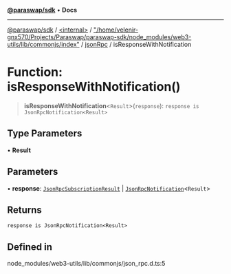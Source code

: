 [**@paraswap/sdk**](../../../../../../README.md) • **Docs**

***

[@paraswap/sdk](../../../../../../globals.md) / [\<internal\>](../../../../../README.md) / ["/home/velenir-gnx570/Projects/Paraswap/paraswap-sdk/node\_modules/web3-utils/lib/commonjs/index"](../../../README.md) / [jsonRpc](../README.md) / isResponseWithNotification

# Function: isResponseWithNotification()

> **isResponseWithNotification**\<`Result`\>(`response`): `response is JsonRpcNotification<Result>`

## Type Parameters

• **Result**

## Parameters

• **response**: [`JsonRpcSubscriptionResult`](../../../../../interfaces/JsonRpcSubscriptionResult.md) \| [`JsonRpcNotification`](../../../../../interfaces/JsonRpcNotification.md)\<`Result`\>

## Returns

`response is JsonRpcNotification<Result>`

## Defined in

node\_modules/web3-utils/lib/commonjs/json\_rpc.d.ts:5
